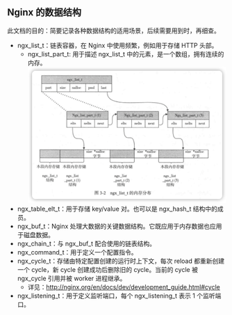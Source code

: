 
Nginx 的数据结构
---

此文档的目的：简要记录各种数据结构的适用场景，后续需要用到时，再细查。

- ngx_list_t：链表容器，在 Nginx 中使用频繁，例如用于存储 HTTP 头部。
    * ngx_list_part_t: 用于描述 ngx_list_t 中的元素，是一个数组，拥有连续的内存。
![](ngx_list_t.png)
- ngx_table_elt_t：用于存储 key/value 对。也可以是 ngx_hash_t 结构中的成员。
- ngx_buf_t：Nginx 处理大数据的关键数据结构。它既应用于内存数据也应用于磁盘数据。
- ngx_chain_t：与 ngx_buf_t 配合使用的链表结构。
- ngx_command_t：用于定义一个配置指令。
- ngx_cycle_t：存储由特定配置创建的运行时上下文，每次 reload 都重新创建一个 cycle，新 cycle 创建成功后删除旧的 cycle。当前的 cycle 被 ngx_cycle 引用并被 worker 进程继承。
    - 详见：http://nginx.org/en/docs/dev/development_guide.html#cycle
- ngx_listening_t：用于定义监听端口，每个 ngx_listening_t 表示 1 个监听端口。
